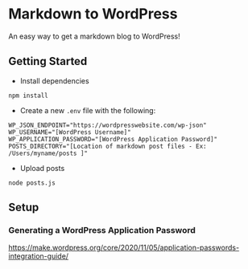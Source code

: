 # Markdown to WordPress

An easy way to get a markdown blog to WordPress!

## Getting Started
* Install dependencies
```
npm install
```
* Create a new `.env` file with the following:
```
WP_JSON_ENDPOINT="https://wordpresswebsite.com/wp-json"
WP_USERNAME="[WordPress Username]"
WP_APPLICATION_PASSWORD="[WordPress Application Password]"
POSTS_DIRECTORY="[Location of markdown post files - Ex: /Users/myname/posts ]"
```
* Upload posts
```
node posts.js
```

## Setup

### Generating a WordPress Application Password
<https://make.wordpress.org/core/2020/11/05/application-passwords-integration-guide/>
